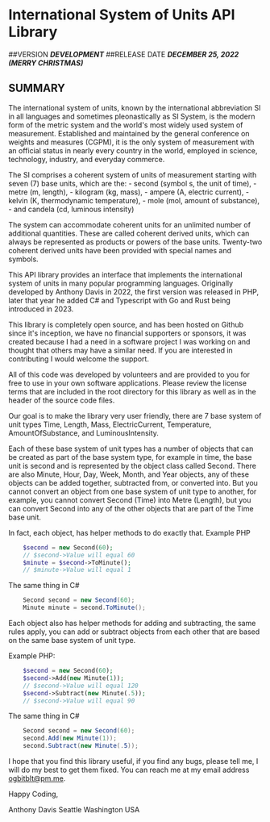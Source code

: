 ﻿# International System of Units API Library
##VERSION 
***DEVELOPMENT***
##RELEASE DATE
***DECEMBER 25, 2022 (MERRY CHRISTMAS)***
## SUMMARY
The international system of units, known by the international abbreviation
SI in all languages and sometimes pleonastically as SI System, is the 
modern form of the metric system and the world's most widely used system 
of measurement. Established and maintained by the general conference on 
weights and measures (CGPM), it is the only system of measurement with an 
official status in nearly every country in the world, employed in science, 
technology, industry, and everyday commerce.

The SI comprises a coherent system of units of measurement starting with 
seven (7) base units, which are the:
	- second (symbol s, the unit of time), 
	- metre (m, length), 
	- kilogram (kg, mass), 
	- ampere (A, electric current), 
	- kelvin (K, thermodynamic temperature), 
	- mole (mol, amount of substance), 
	- and candela (cd, luminous intensity)

The system can accommodate coherent units for an unlimited number of 
additional quantities. These are called coherent derived units, which can 
always be represented as products or powers of the base units. Twenty-two 
coherent derived units have been provided with special names and symbols.

This API library provides an interface that implements the international 
system of units in many popular programming languages. Originally 
developed by Anthony Davis in 2022, the first version was released in PHP,
later that year he added C# and Typescript with Go and Rust being 
introduced in 2023.

This library is completely open source, and has been hosted on Github 
since it's inception, we have no financial supporters or sponsors, it was
created because I had a need in a software project I was working on and
thought that others may have a similar need. If you are interested in 
contributing I would welcome the support. 

All of this code was developed by volunteers and are provided to you for 
free to use in your own software applications. Please review the license 
terms that are included in the root directory for this library as well as
in the header of the source code files. 

Our goal is to make the library very user friendly, there are 7 base 
system of unit types Time, Length, Mass, ElectricCurrent, Temperature, 
AmountOfSubstance, and LuminousIntensity.

Each of these base system of unit types has a number of objects that can 
be created as part of the base system type, for example in time, the base 
unit is second and is represented by the object class called Second. There
are also Minute, Hour, Day, Week, Month, and Year objects, any of these 
objects can be added together, subtracted from, or converted into. But you
cannot convert an object from one base system of unit type to another, for
example, you cannot convert Second (Time) into Metre (Length), but you can
convert Second into any of the other objects that are part of the Time base
unit.

In fact, each object, has helper methods to do exactly that.
Example PHP
```PHP
	$second = new Second(60);
	// $second->Value will equal 60
	$minute = $second->ToMinute();
	// $minute->Value will equal 1 
```
The same thing in C#
```C#
	Second second = new Second(60);
	Minute minute = second.ToMinute();
```
Each object also has helper methods for adding and subtracting, the same 
rules apply, you can add or subtract objects from each other that are based
on the same base system of unit type.

Example PHP:
```PHP
	$second = new Second(60);
	$second->Add(new Minute(1));
	// $second->Value will equal 120
	$second->Subtract(new Minute(.5));
	// $second->Value will equal 90
```
The same thing in C#
```C#
	Second second = new Second(60);
	second.Add(new Minute(1));
	second.Subtract(new Minute(.5));
```
I hope that you find this library useful, if you find any bugs, please tell
me, I will do my best to get them fixed. You can reach me at my email 
address ogbitblt@pm.me. 

Happy Coding,

Anthony Davis
Seattle Washington 
USA

 
